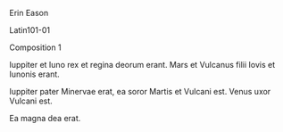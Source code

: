 

Erin Eason

Latin101-01

Composition 1



Iuppiter et Iuno rex et regina deorum erant. Mars et Vulcanus filii Iovis et Iunonis erant.

Iuppiter pater Minervae erat, ea soror Martis et Vulcani est. Venus uxor Vulcani est. 

Ea magna dea erat.

